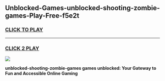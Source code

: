 
## Unblocked-Games-unblocked-shooting-zombie-games-Play-Free-f5e2t
<h3>
<a href="https://premium76.site?title=unblocked-shooting-zombie-games&ref=18A1">CLICK TO PLAY</a></h3>
<hr>

<h3>
<a href="https://premium76.site?title=unblocked-shooting-zombie-games&ref=18A1">CLICK 2 PLAY</a>
  
</h3>

<a href="https://premium76.site?title=unblocked-shooting-zombie-games&ref=18A1"><img src="https://clearcache.store/games.png"></a>


**unblocked-shooting-zombie-games games unblocked: Your Gateway to Fun and Accessible Online Gaming**
